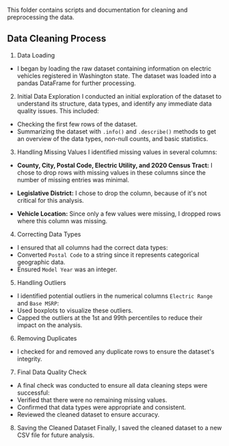 This folder contains scripts and documentation for cleaning and preprocessing the data. 


 Data Cleaning Process
---

 1. Data Loading
* I began by loading the raw dataset containing information on electric vehicles registered in Washington state. The dataset was loaded into a pandas DataFrame for further processing.

 2. Initial Data Exploration
I conducted an initial exploration of the dataset to understand its structure, data types, and identify any immediate data quality issues. This included:
* Checking the first few rows of the dataset.
* Summarizing the dataset with `.info()` and `.describe()` methods to get an overview of the data types, non-null counts, and basic statistics.

 3. Handling Missing Values
I identified missing values in several columns:
* **County, City, Postal Code, Electric Utility, and 2020 Census Tract:** I chose to drop rows with missing values in these columns since the number of missing entries was minimal.

* **Legislative District:** I chose to drop the column, because of it's not critical for this analysis.

* **Vehicle Location:** Since only a few values were missing, I dropped rows where this column was missing.


 4. Correcting Data Types
* I ensured that all columns had the correct data types:
* Converted `Postal Code` to a string since it represents categorical geographic data.
* Ensured `Model Year` was an integer.


 5. Handling Outliers
* I identified potential outliers in the numerical columns `Electric Range` and `Base MSRP`:
* Used boxplots to visualize these outliers.
* Capped the outliers at the 1st and 99th percentiles to reduce their impact on the analysis.


 6. Removing Duplicates
* I checked for and removed any duplicate rows to ensure the dataset's integrity.


 7. Final Data Quality Check
* A final check was conducted to ensure all data cleaning steps were successful:
* Verified that there were no remaining missing values.
* Confirmed that data types were appropriate and consistent.
* Reviewed the cleaned dataset to ensure accuracy.


 8. Saving the Cleaned Dataset
Finally, I saved the cleaned dataset to a new CSV file for future analysis.




